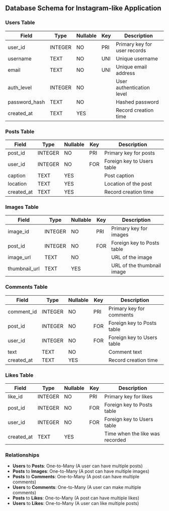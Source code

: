 ## Database Schema for Instagram-like Application

### **Users Table**

| Field         | Type    | Nullable | Key | Description                  |
| ------------- | ------- | -------- | --- | ---------------------------- |
| user_id       | INTEGER | NO       | PRI | Primary key for user records |
| username      | TEXT    | NO       | UNI | Unique username              |
| email         | TEXT    | NO       | UNI | Unique email address         |
| auth_level    | INTEGER | NO       |     | User authentication level    |
| password_hash | TEXT    | NO       |     | Hashed password              |
| created_at    | TEXT    | YES      |     | Record creation time         |

### **Posts Table**

| Field      | Type    | Nullable | Key | Description                |
| ---------- | ------- | -------- | --- | -------------------------- |
| post_id    | INTEGER | NO       | PRI | Primary key for posts      |
| user_id    | INTEGER | NO       | FOR | Foreign key to Users table |
| caption    | TEXT    | YES      |     | Post caption               |
| location   | TEXT    | YES      |     | Location of the post       |
| created_at | TEXT    | YES      |     | Record creation time       |

### **Images Table**

| Field         | Type    | Nullable | Key | Description                |
| ------------- | ------- | -------- | --- | -------------------------- |
| image_id      | INTEGER | NO       | PRI | Primary key for images     |
| post_id       | INTEGER | NO       | FOR | Foreign key to Posts table |
| image_url     | TEXT    | NO       |     | URL of the image           |
| thumbnail_url | TEXT    | YES      |     | URL of the thumbnail image |

### **Comments Table**

| Field      | Type    | Nullable | Key | Description                |
| ---------- | ------- | -------- | --- | -------------------------- |
| comment_id | INTEGER | NO       | PRI | Primary key for comments   |
| post_id    | INTEGER | NO       | FOR | Foreign key to Posts table |
| user_id    | INTEGER | NO       | FOR | Foreign key to Users table |
| text       | TEXT    | NO       |     | Comment text               |
| created_at | TEXT    | YES      |     | Record creation time       |

### **Likes Table**

| Field      | Type    | Nullable | Key | Description                     |
| ---------- | ------- | -------- | --- | ------------------------------- |
| like_id    | INTEGER | NO       | PRI | Primary key for likes           |
| post_id    | INTEGER | NO       | FOR | Foreign key to Posts table      |
| user_id    | INTEGER | NO       | FOR | Foreign key to Users table      |
| created_at | TEXT    | YES      |     | Time when the like was recorded |

### Relationships

- **Users** to **Posts**: One-to-Many (A user can have multiple posts)
- **Posts** to **Images**: One-to-Many (A post can have multiple images)
- **Posts** to **Comments**: One-to-Many (A post can have multiple comments)
- **Users** to **Comments**: One-to-Many (A user can make multiple comments)
- **Posts** to **Likes**: One-to-Many (A post can have multiple likes)
- **Users** to **Likes**: One-to-Many (A user can like multiple posts)
